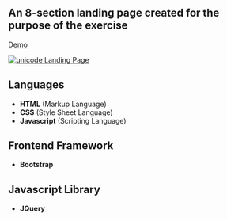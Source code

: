 An 8-section landing page created for the purpose of the exercise
---
[Demo](https://laravelspa.github.io/unicode-landing-page/index.html)

[![unicode Landing Page](https://laravelspa.site/img/portfolio/unicode-landing-page/full-page.jpeg "unicode Landing Page")](https://laravelspa.github.io/unicode-landing-page/index.html)

## Languages
- **HTML** (Markup Language)
- **CSS** (Style Sheet Language)
- **Javascript** (Scripting Language)

## Frontend Framework
- **Bootstrap**

## Javascript Library
- **JQuery**